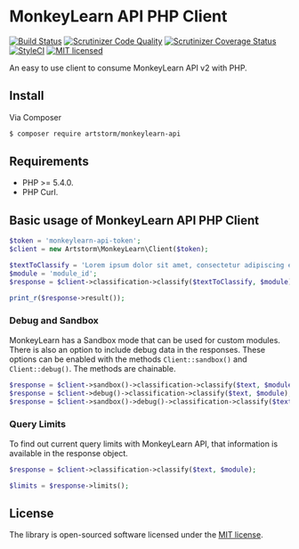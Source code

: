 # MonkeyLearn API PHP Client

[![Build Status](http://img.shields.io/travis/artstorm/monkeylearn-api-php/master.svg?style=flat-square)](https://travis-ci.org/artstorm/monkeylearn-api-php)
[![Scrutinizer Code Quality](http://img.shields.io/scrutinizer/g/artstorm/monkeylearn-api-php.svg?style=flat-square)](https://scrutinizer-ci.com/g/artstorm/monkeylearn-api-php/)
[![Scrutinizer Coverage Status](https://img.shields.io/scrutinizer/coverage/g/artstorm/monkeylearn-api-php/master.svg?style=flat-square)](https://scrutinizer-ci.com/g/artstorm/monkeylearn-api-php/code-structure)
[![StyleCI](https://styleci.io/repos/31837635/shield?style=flat-square)](https://styleci.io/repos/31837635)
[![MIT licensed](https://img.shields.io/badge/license-MIT-blue.svg?style=flat-square)](https://raw.githubusercontent.com/artstorm/monkeylearn-api-php/master/LICENSE.md)

An easy to use client to consume MonkeyLearn API v2 with PHP.

## Install

Via Composer

``` bash
$ composer require artstorm/monkeylearn-api
```

## Requirements

* PHP >= 5.4.0.
* PHP Curl.


## Basic usage of MonkeyLearn API PHP Client

``` php
$token = 'monkeylearn-api-token';
$client = new Artstorm\MonkeyLearn\Client($token);

$textToClassify = 'Lorem ipsum dolor sit amet, consectetur adipiscing elit.';
$module = 'module_id';
$response = $client->classification->classify($textToClassify, $module);

print_r($response->result());
```


### Debug and Sandbox

MonkeyLearn has a Sandbox mode that can be used for custom modules. There is 
also an option to include debug data in the responses. These options can be 
enabled with the methods `Client::sandbox()` and `Client::debug()`. The methods
are chainable.

``` php
$response = $client->sandbox()->classification->classify($text, $module);
$response = $client->debug()->classification->classify($text, $module);
$response = $client->sandbox()->debug()->classification->classify($text, $module);
```


### Query Limits

To find out current query limits with MonkeyLearn API, that information is 
available in the response object.

``` php
$response = $client->classification->classify($text, $module);

$limits = $response->limits();
```


## License

The library is open-sourced software licensed under the [MIT license](http://opensource.org/licenses/MIT).


